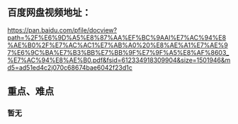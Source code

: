 

## 百度网盘视频地址：
https://pan.baidu.com/pfile/docview?path=%2F%E6%9D%A5%E8%87%AA%EF%BC%9AAI%E7%AC%94%E8%AE%B0%2F%E7%AC%AC1%E7%AB%A0%20%E8%AE%A1%E7%AE%97%E6%9C%BA%E7%B3%BB%E7%BB%9F%E7%9F%A5%E8%AF%8603_%E7%AC%94%E8%AE%B0.pdf&fsid=612334918309904&size=1501946&md5=ad51ed4c2j070c68674bae6042f23d1c


## 重点、难点

### 暂无



